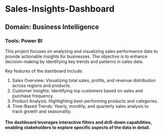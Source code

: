 # Sales-Insights-Dashboard

## Domain: Business Intelligence
### Tools: Power BI
This project focuses on analyzing and visualizing sales performance data to provide actionable insights for businesses. The objective is to enhance decision-making by identifying key trends and patterns in sales data.

Key features of the dashboard include:

1. Sales Overview: Visualizing total sales, profits, and revenue distribution across regions and products.
2. Customer Insights: Identifying top customers based on sales and purchase frequency.
3. Product Analysis: Highlighting best-performing products and categories.
4. Time-Based Trends: Yearly, monthly, and quarterly sales analysis to track growth and seasonality.

#### The dashboard leverages interactive filters and drill-down capabilities, enabling stakeholders to explore specific aspects of the data in detail.
